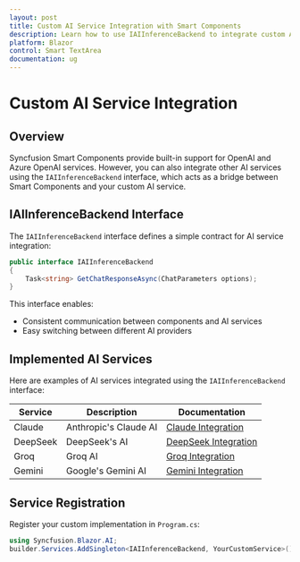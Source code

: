 ```yaml
---
layout: post
title: Custom AI Service Integration with Smart Components
description: Learn how to use IAIInferenceBackend to integrate custom AI services with Syncfusion Smart Components
platform: Blazor
control: Smart TextArea
documentation: ug
---
```


# Custom AI Service Integration

## Overview

Syncfusion Smart Components provide built-in support for OpenAI and Azure OpenAI services. However, you can also integrate other AI services using the `IAIInferenceBackend` interface, which acts as a bridge between Smart Components and your custom AI service.


## IAIInferenceBackend Interface

The `IAIInferenceBackend` interface defines a simple contract for AI service integration:

```csharp
public interface IAIInferenceBackend
{
    Task<string> GetChatResponseAsync(ChatParameters options);
}
```

This interface enables:
- Consistent communication between components and AI services
- Easy switching between different AI providers


## Implemented AI Services

Here are examples of AI services integrated using the `IAIInferenceBackend` interface:

| Service | Description | Documentation |
|---------|-------------|---------------|
| Claude | Anthropic's Claude AI | [Claude Integration](claude-service) |
| DeepSeek | DeepSeek's AI | [DeepSeek Integration](deepseek-service) |
| Groq | Groq AI | [Groq Integration](groq-service) |
| Gemini | Google's Gemini AI | [Gemini Integration](gemini-service) |


## Service Registration

Register your custom implementation in `Program.cs`:

```csharp
using Syncfusion.Blazor.AI;
builder.Services.AddSingleton<IAIInferenceBackend, YourCustomService>();
```

